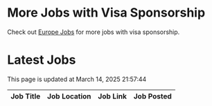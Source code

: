 # More Jobs with Visa Sponsorship

Check out [Europe Jobs](https://github.com/sureshparimi/europejobs#latest-jobs) for more jobs with visa sponsorship.

# Latest Jobs

This page is updated at March 14, 2025 21:57:44

| Job Title | Job Location | Job Link | Job Posted |
| --- | --- | --- | --- |
